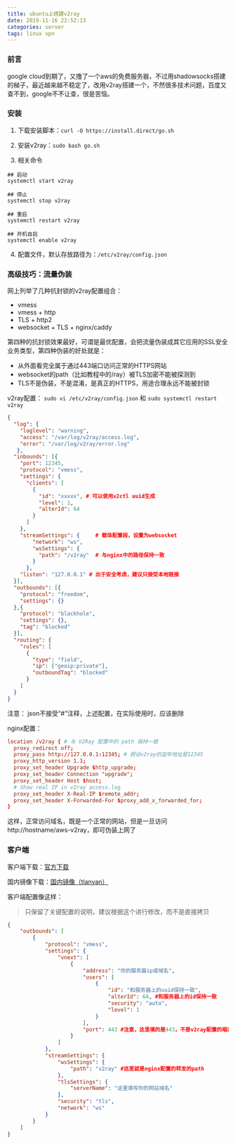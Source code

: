 ```yaml
---
title: ubuntu上搭建v2ray
date: 2019-11-16 22:52:13
categories: server
tags: linux vpn
---
```


### 前言

google cloud到期了，又撸了一个aws的免费服务器，不过用shadowsocks搭建的梯子，最近越来越不稳定了，改用v2ray搭建一个，不然很多技术问题，百度又查不到，google不不让查，很是苦恼。

### 安装

1. 下载安装脚本：`curl -O https://install.direct/go.sh`

2. 安装v2ray：`sudo bash go.sh`

3. 相关命令

```shell
## 启动
systemctl start v2ray

## 停止
systemctl stop v2ray

## 重启
systemctl restart v2ray

## 开机自启
systemctl enable v2ray
```

4. 配置文件，默认存放路径为：`/etc/v2ray/config.json`

### 高级技巧：流量伪装

网上列举了几种抗封锁的v2ray配置组合：

- vmess
- vmess + http
- TLS + http2
- websocket + TLS + nginx/caddy

第四种的抗封锁效果最好，可谓是最优配置，会把流量伪装成其它应用的SSL安全业务类型，第四种伪装的好处就是：

- 从外面看完全属于通过443端口访问正常的HTTPS网站
- websocket的path（比如教程中的/ray）被TLS加密不能被探测到
- TLS不是伪装，不是混淆，是真正的HTTPS，用途合理永远不能被封锁

v2ray配置： `sudo vi /etc/v2ray/config.json` 和 `sudo systemctl restart v2ray`

```json
{
  "log": {
    "loglevel": "warning",
    "access": "/var/log/v2ray/access.log",
    "error": "/var/log/v2ray/error.log"
   },
  "inbounds": [{
    "port": 12345,
    "protocol": "vmess",
    "settings": {
      "clients": [
        {
          "id": "xxxxx", # 可以使用v2ctl uuid生成
          "level": 1,
          "alterId": 64
        }
      ]
    },
    "streamSettings": {     # 载体配置段，设置为websocket
        "network": "ws",
        "wsSettings": {
          "path": "/v2ray"  # 与nginx中的路径保持一致
        }
      },
    "listen": "127.0.0.1" # 出于安全考虑，建议只接受本地链接
  }],
  "outbounds": [{
    "protocol": "freedom",
    "settings": {}
  },{
    "protocol": "blackhole",
    "settings": {},
    "tag": "blocked"
  }],
  "routing": {
    "rules": [
      {
        "type": "field",
        "ip": ["geoip:private"],
        "outboundTag": "blocked"
      }
    ]
  }
}
```
注意： json不接受“#”注释，上述配置，在实际使用时，应该删除

nginx配置：

```conf
location /v2ray { # 与 V2Ray 配置中的 path 保持一致
  proxy_redirect off;
  proxy_pass http://127.0.0.1:12345; # 假设v2ray的监听地址是12345
  proxy_http_version 1.1;
  proxy_set_header Upgrade $http_upgrade;
  proxy_set_header Connection "upgrade";
  proxy_set_header Host $host;
  # Show real IP in v2ray access.log
  proxy_set_header X-Real-IP $remote_addr;
  proxy_set_header X-Forwarded-For $proxy_add_x_forwarded_for;
}
```

这样，正常访问域名，既是一个正常的网站，但是一旦访问http://hostname/aws-v2ray，即可伪装上网了

### 客户端

客户端下载：[官方下载](https://github.com/v2ray/v2ray-core/releases)

国内镜像下载：[国内镜像（tlanyan）](https://www.tlanyan.me/v2ray-clients-download/)

客户端配置像这样：

> 只保留了关键配置的说明，建议根据这个进行修改，而不是直接拷贝

```json
{
    "outbounds": [
        {
            "protocol": "vmess",
            "settings": {
                "vnext": [
                    {
                        "address": "你的服务器ip或域名",
                        "users": [
                            {
                                "id": "和服务器上的uuid保持一致",
                                "alterId": 64, #和服务器上的id保持一致
                                "security": "auto",
                                "level": 1
                            }
                        ],
                        "port": 443 #注意，这里填的是443，不是v2ray配置的端口号12345，因为我们要做流量伪装，这里填的是实际网站的https端口
                    }
                ]
            },
            "streamSettings": {
                "wsSettings": {
                    "path": "v2ray" #这里就是nginx配置的转发的path
                },
                "tlsSettings": {
                    "serverName": "这里填写你的网站域名"
                },
                "security": "tls",
                "network": "ws"
            }
        }
    ]
}
```